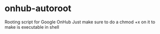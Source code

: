 # onhub-autoroot
Rooting script for Google OnHub
 Just make sure to do a chmod +x on it to make is executable in shell
